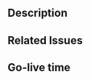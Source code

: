 <!--
  Have any questions? 
  Check out the docs at https://covid19tracking.github.io/website-docs first.

  Testing!
  Make sure that running `npm run test` works locally before opening a PR.
-->

## Description

<!-- Write a brief description of what this PR is for -->


## Related Issues

<!--
  Link to the issue that is fixed by this PR (if there is one)
  e.g. Fixes #1234

  Link to an issue that is partially addressed by this PR (if there are any)
  e.g. Addresses #1234

  Link to related issues (if there are any)
  e.g. Related to #1234
-->

## Go-live time

<!--
  If this PR is for a feature that should not 
  be merged until a specific time, let us know!
-->


<!--
## Post-merge steps

  Outline things that need to be done once this is merged.
  This is usually work that has to be done in our CMS to change
  content or navigation.
-->